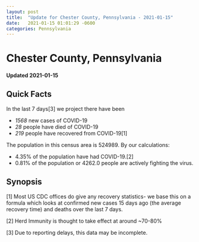 ```yaml
---
layout: post
title:  "Update for Chester County, Pennsylvania - 2021-01-15"
date:   2021-01-15 01:01:29 -0600
categories: Pennsylvania
---
```


# Chester County, Pennsylvania
#### Updated 2021-01-15

## Quick Facts

In the last 7 days[3] we project there have been
- *1568* new cases of COVID-19
- *28* people have died of COVID-19
- *219* people have recovered from COVID-19[1]

The population in this census area is 524989. By our calculations:
- 4.35% of the population have had COVID-19.[2]
- 0.81% of the population or 4262.0 people are actively fighting the virus.

## Synopsis




[1] Most US CDC offices do give any recovery statistics- we base this on a formula which looks at confirmed new cases
15 days ago (the average recovery time) and deaths over the last 7 days.

[2] Herd Immunity is thought to take effect at around ~70-80%

[3] Due to reporting delays, this data may be incomplete.
 
    